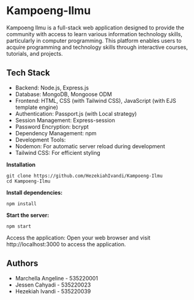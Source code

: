 # Kampoeng-Ilmu
Kampoeng Ilmu is a full-stack web application designed to provide the community with access to learn various information technology skills, particularly in computer programming. This platform enables users to acquire programming and technology skills through interactive courses, tutorials, and projects.

## Tech Stack
- Backend: Node.js, Express.js
- Database: MongoDB, Mongoose ODM
- Frontend: HTML, CSS (with Tailwind CSS), JavaScript (with EJS template engine)
- Authentication: Passport.js (with Local strategy)
- Session Management: Express-session
- Password Encryption: bcrypt
- Dependency Management: npm
- Development Tools:
- Nodemon: For automatic server reload during development
- Tailwind CSS: For efficient styling

**Installation**
```
git clone https://github.com/HezekiahIvandi/Kampoeng-Ilmu
cd Kampoeng-Ilmu
```

**Install dependencies:**
```
npm install
```

**Start the server:**
```
npm start
```

Access the application: Open your web browser and visit http://localhost:3000 to access the application.

## Authors
- Marchella Angeline - 535220001
- Jessen Cahyadi - 535220023
- Hezekiah Ivandi - 535220039
